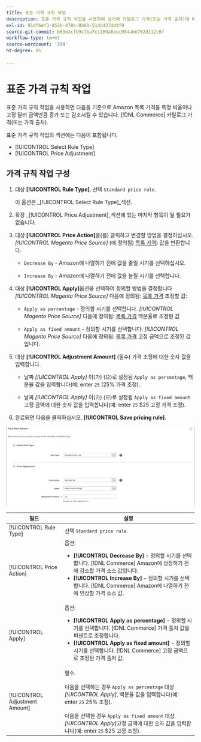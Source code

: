 ```yaml
---
title: 표준 가격 규칙 작업
description: 표준 가격 규칙 작업을 사용하여 상거래 카탈로그 가격(또는 가격 출처)에 따라 Amazon 목록 가격을 높이거나 낮춥니다.
exl-id: 91df6ef3-852b-478b-8b01-51dd437dd4f9
source-git-commit: b63e2cfb9c7ba7cc169a6eec954abe782d112c6f
workflow-type: tm+mt
source-wordcount: '334'
ht-degree: 0%

---
```


# 표준 가격 규칙 작업

표준 가격 규칙 작업을 사용하면 다음을 기준으로 Amazon 목록 가격을 특정 비율이나 고정 달러 금액만큼 증가 또는 감소시킬 수 있습니다. [!DNL Commerce] 카탈로그 가격(또는 가격 출처).

표준 가격 규칙 작업의 섹션에는 다음이 포함됩니다.

- [!UICONTROL Select Rule Type]
- [!UICONTROL Price Adjustment]

## 가격 규칙 작업 구성

1. 대상 **[!UICONTROL Rule Type]**, 선택 `Standard price rule`.

   이 옵션은 _[!UICONTROL Select Rule Type]_섹션.

1. 확장 _[!UICONTROL Price Adjustment]_섹션에 있는 마지막 항목이 될 필요가 없습니다.

1. 대상 **[!UICONTROL Price Action]**&#x200B;을(를) 클릭하고 변경할 방법을 결정하십시오. *[!UICONTROL Magento Price Source]* (에 정의됨) [목록 가격](./listing-price.md)) 값을 반환합니다.

   - `Decrease By` - Amazon에 나열하기 전에 값을 줄일 시기를 선택하십시오.

   - `Increase By` - Amazon에 나열하기 전에 값을 늘릴 시기를 선택합니다.

1. 대상 **[!UICONTROL Apply]**&#x200B;옵션을 선택하여 정의할 방법을 결정합니다 *[!UICONTROL Magento Price Source]* 다음에 정의됨: [목록 가격](./listing-price.md) 조정할 값:

   - `Apply as percentage` - 정의할 시기를 선택합니다. *[!UICONTROL Magento Price Source]* 다음에 정의됨: [목록 가격](./listing-price.md) 백분율로 조정된 값

   - `Apply as fixed amount` - 정의할 시기를 선택합니다. *[!UICONTROL Magento Price Source]* 다음에 정의됨: [목록 가격](./listing-price.md) 고정 금액으로 조정된 값입니다.

1. 대상 **[!UICONTROL Adjustment Amount]** (필수) 가격 조정에 대한 숫자 값을 입력합니다.

   - 날짜 *[!UICONTROL Apply]* 이(가) (으)로 설정됨 `Apply as percentage`, 백분율 값을 입력합니다(예: enter `25` (25% 가격 조정).

   - 날짜 *[!UICONTROL Apply]* 이(가) (으)로 설정됨 `Apply as fixed amount`고정 금액에 대한 숫자 값을 입력합니다(예: enter `25` $25 고정 가격 조정).

1. 완료되면 다음을 클릭하십시오. **[!UICONTROL Save pricing rule]**.

![표준 가격 규칙](assets/ob-price-rule-action-standard-example.png)

| 필드 | 설명 |
|---|---|
| [!UICONTROL Rule Type] | 선택 `Standard price rule`. |
| [!UICONTROL Price Action] | 옵션:<ul><li>**[!UICONTROL Decrease By]** - 정의할 시기를 선택합니다. [!DNL Commerce] Amazon에 상장하기 전에 감소할 가격 소스 값입니다.</li><li>**[!UICONTROL Increase By]** - 정의할 시기를 선택합니다. [!DNL Commerce] Amazon에 나열하기 전에 인상할 가격 소스 값.</li></ul> |
| [!UICONTROL Apply] | 옵션:<ul><li>**[!UICONTROL Apply as percentage]** - 정의할 시기를 선택합니다. [!DNL Commerce] 가격 출처 값을 퍼센트로 조정합니다.</li><li>**[!UICONTROL Apply as fixed amount]** - 정의할 시기를 선택합니다. [!DNL Commerce] 고정 금액으로 조정된 가격 출처 값.</li></ul> |
| [!UICONTROL Adjustment Amount] | 필수.<br><br>다음을 선택하는 경우 `Apply as percentage` 대상 *[!UICONTROL Apply]*, 백분율 값을 입력합니다(예: enter `25` 25% 조정).<br><br>다음을 선택한 경우 `Apply as fixed amount` 대상 *[!UICONTROL Apply]*&#x200B;고정 금액에 대한 숫자 값을 입력합니다(예: enter `25` $25 고정 조정). |
